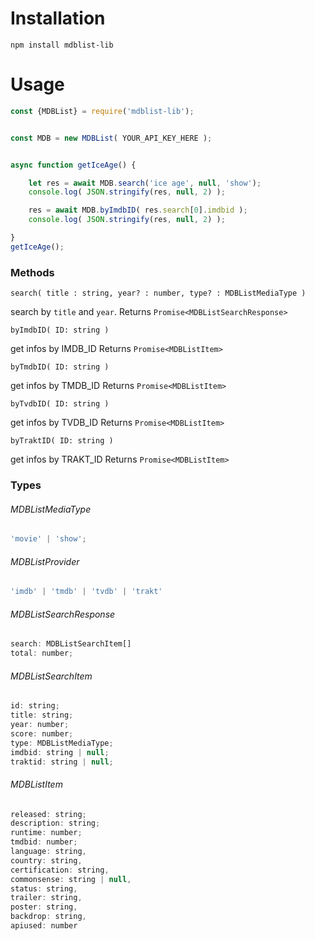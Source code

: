# Installation

`npm install mdblist-lib`


# Usage

```js
const {MDBList} = require('mdblist-lib');


const MDB = new MDBList( YOUR_API_KEY_HERE );


async function getIceAge() {

    let res = await MDB.search('ice age', null, 'show');
    console.log( JSON.stringify(res, null, 2) );

    res = await MDB.byImdbID( res.search[0].imdbid );
    console.log( JSON.stringify(res, null, 2) );

}
getIceAge();
```


### Methods

`search( title : string, year? : number, type? : MDBListMediaType )`

search by `title` and `year`.
Returns `Promise<MDBListSearchResponse>`

`byImdbID( ID: string )`

get infos by IMDB_ID
Returns `Promise<MDBListItem>`

`byTmdbID( ID: string )`

get infos by TMDB_ID
Returns `Promise<MDBListItem>`

`byTvdbID( ID: string )`

get infos by TVDB_ID
Returns `Promise<MDBListItem>`

`byTraktID( ID: string )`

get infos by TRAKT_ID
Returns `Promise<MDBListItem>`



### Types


###### MDBListMediaType
```js
'movie' | 'show';
````

###### MDBListProvider
```js
'imdb' | 'tmdb' | 'tvdb' | 'trakt'
```


###### MDBListSearchResponse
```js
search: MDBListSearchItem[]
total: number;
````

###### MDBListSearchItem

```js
id: string;
title: string;
year: number;
score: number;
type: MDBListMediaType;
imdbid: string | null;
traktid: string | null;
```

###### MDBListItem

```js
released: string;
description: string;
runtime: number;
tmdbid: number;
language: string,
country: string,
certification: string,
commonsense: string | null,
status: string,
trailer: string,
poster: string,
backdrop: string,
apiused: number
```


